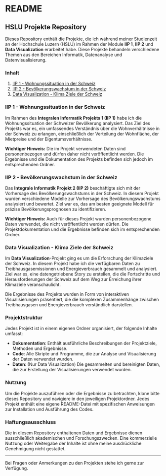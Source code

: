 # README

## HSLU Projekte Repository

Dieses Repository enthält die Projekte, die ich während meiner Studienzeit an der Hochschule Luzern (HSLU) im Rahmen der Module **IIP 1**, **IIP 2** und **Data Visualization** erarbeitet habe. Diese Projekte behandeln verschiedene Themen aus den Bereichen Informatik, Datenanalyse und Datenvisualisierung.

### Inhalt

1. [IIP 1 - Wohnungssituation in der Schweiz](#iip-1---wohnungssituation-in-der-schweiz)
2. [IIP 2 - Bevölkerungswachstum in der Schweiz](#iip-2---bevölkerungswachstum-in-der-schweiz)
3. [Data Visualization - Klima Ziele der Schweiz](#data-visualization---klima-ziele-der-schweiz)

### IIP 1 - Wohnungssituation in der Schweiz

Im Rahmen des **Integralen Informatik Projekts 1 (IIP 1)** habe ich die Wohnungssituation der Schweizer Bevölkerung analysiert. Das Ziel des Projekts war es, ein umfassendes Verständnis über die Wohnverhältnisse in der Schweiz zu erlangen, einschließlich der Verteilung der Wohnfläche, der Mietpreise und der Eigentumsverhältnisse.

**Wichtiger Hinweis:** Die im Projekt verwendeten Daten sind personenbezogen und dürfen daher nicht veröffentlicht werden. Die Ergebnisse und die Dokumentation des Projekts befinden sich jedoch im entsprechenden Ordner.

### IIP 2 - Bevölkerungswachstum in der Schweiz

Das **Integrale Informatik Projekt 2 (IIP 2)** beschäftigte sich mit der Vorhersage des Bevölkerungswachstums in der Schweiz. In diesem Projekt wurden verschiedene Modelle zur Vorhersage des Bevölkerungswachstums analysiert und bewertet. Ziel war es, das am besten geeignete Modell für präzise Bevölkerungsprognosen zu identifizieren.

**Wichtiger Hinweis:** Auch für dieses Projekt wurden personenbezogene Daten verwendet, die nicht veröffentlicht werden dürfen. Die Projektdokumentation und die Ergebnisse befinden sich im entsprechenden Ordner.

### Data Visualization - Klima Ziele der Schweiz

Im **Data Visualization**-Projekt ging es um die Erforschung der Klimaziele der Schweiz. In diesem Projekt habe ich die verfügbaren Daten zu Treibhausgasemissionen und Energieverbrauch gesammelt und analysiert. Ziel war es, eine datengetriebene Story zu erstellen, die die Fortschritte und Herausforderungen der Schweiz auf dem Weg zur Erreichung ihrer Klimaziele veranschaulicht.

Die Ergebnisse des Projekts wurden in Form von interaktiven Visualisierungen präsentiert, die die komplexen Zusammenhänge zwischen Treibhausgasen und Energieverbrauch verständlich darstellen.

### Projektstruktur

Jedes Projekt ist in einem eigenen Ordner organisiert, der folgende Inhalte umfasst:

- **Dokumentation**: Enthält ausführliche Beschreibungen der Projektziele, Methoden und Ergebnisse.
- **Code**: Alle Skripte und Programme, die zur Analyse und Visualisierung der Daten verwendet wurden.
- **Daten**: (Nur Data Visualization) Die gesammelten und bereinigten Daten, die zur Erstellung der Visualisierungen verwendet wurden.

### Nutzung

Um die Projekte auszuführen oder die Ergebnisse zu betrachten, klone bitte dieses Repository und navigiere in den jeweiligen Projektordner. Jedes Projekt enthält eine eigene README-Datei mit spezifischen Anweisungen zur Installation und Ausführung des Codes.

### Haftungsausschluss

Die in diesem Repository enthaltenen Daten und Ergebnisse dienen ausschließlich akademischen und Forschungszwecken. Eine kommerzielle Nutzung oder Weitergabe der Inhalte ist ohne meine ausdrückliche Genehmigung nicht gestattet.

---

Bei Fragen oder Anmerkungen zu den Projekten stehe ich gerne zur Verfügung.

